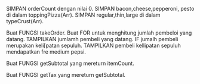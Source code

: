 SIMPAN orderCount dengan nilai 0.
SIMPAN bacon,cheese,pepperoni, pesto di dalam toppingPizza(Arr).
SIMPAN regular,thin,large di dalam typeCrust(Arr).

Buat FUNGSI takeOrder.
Buat FOR untuk menghitung jumlah pembeloi yang datang.
TAMPILKAN jumlamh pembeli yang datang.
IF jumalh pembeli merupakan keli[patan sepuluh.
TAMPILKAN pembeli kellipatan sepuluh mendapatkan fre medium pepsi.

Buat FUNGSI getSubtotal yang mereturn itemCount.

Buat FUNGSI getTax yang mereturn getSubtotal.
